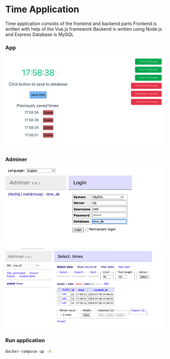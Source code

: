 # Time Application
Time application consists of the frontend and backend parts
Frontend is written with help of the Vue.js framework
Backend is written using Node.js and Express
Database is MySQL

### App
![1.png](app.png)

### Adminer
![2.jpg](admin.png)
![2.jpg](db.png)

### Run application
```sh
docker-compose up -d
```